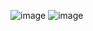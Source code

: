 
![image](https://github.com/user-attachments/assets/5d4d5d5f-bf43-4367-971b-4b17a25d61ac)
![image](https://github.com/user-attachments/assets/af06ad7f-6570-4524-85e0-7a8297e71e7b)
